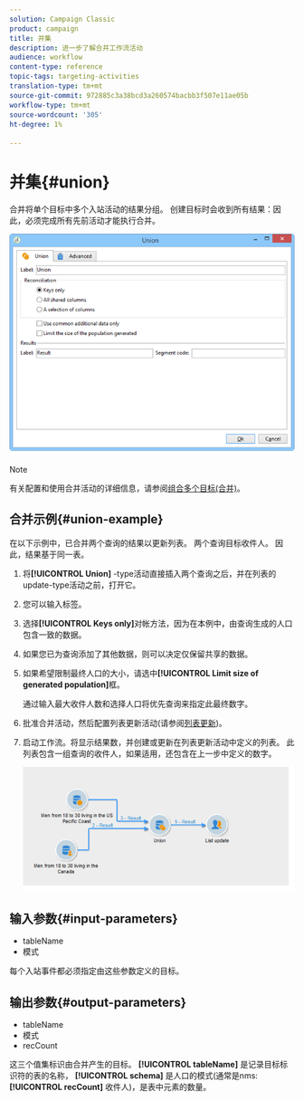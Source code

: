 ```yaml
---
solution: Campaign Classic
product: campaign
title: 并集
description: 进一步了解合并工作流活动
audience: workflow
content-type: reference
topic-tags: targeting-activities
translation-type: tm+mt
source-git-commit: 972885c3a38bcd3a260574bacbb3f507e11ae05b
workflow-type: tm+mt
source-wordcount: '305'
ht-degree: 1%

---
```



# 并集{#union}

合并将单个目标中多个入站活动的结果分组。 创建目标时会收到所有结果：因此，必须完成所有先前活动才能执行合并。

![](assets/s_user_segmentation_union.png)

>[!NOTE]
>
>有关配置和使用合并活动的详细信息，请参阅[组合多个目标(合并)](../../workflow/using/targeting-data.md#combining-several-targets--union-)。

## 合并示例{#union-example}

在以下示例中，已合并两个查询的结果以更新列表。 两个查询目标收件人。 因此，结果基于同一表。

1. 将&#x200B;**[!UICONTROL Union]** -type活动直接插入两个查询之后，并在列表的update-type活动之前，打开它。
1. 您可以输入标签。
1. 选择&#x200B;**[!UICONTROL Keys only]**&#x200B;对帐方法，因为在本例中，由查询生成的人口包含一致的数据。
1. 如果您已为查询添加了其他数据，则可以决定仅保留共享的数据。
1. 如果希望限制最终人口的大小，请选中&#x200B;**[!UICONTROL Limit size of generated population]**&#x200B;框。

   通过输入最大收件人数和选择人口将优先查询来指定此最终数字。

1. 批准合并活动，然后配置列表更新活动(请参阅[列表更新](../../workflow/using/list-update.md))。
1. 启动工作流。将显示结果数，并创建或更新在列表更新活动中定义的列表。 此列表包含一组查询的收件人，如果适用，还包含在上一步中定义的数字。

   ![](assets/union_example.png)

## 输入参数{#input-parameters}

* tableName
* 模式

每个入站事件都必须指定由这些参数定义的目标。

## 输出参数{#output-parameters}

* tableName
* 模式
* recCount

这三个值集标识由合并产生的目标。 **[!UICONTROL tableName]** 是记录目标标识符的表的名称， **[!UICONTROL schema]** 是人口的模式(通常是nms: **[!UICONTROL recCount]** 收件人)，是表中元素的数量。
